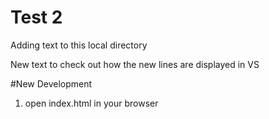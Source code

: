 # Test 2

Adding text to this local directory

New text to check out how the new lines are displayed in VS

#New Development 

1. open index.html in your browser